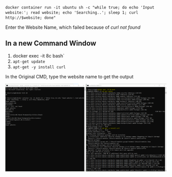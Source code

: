 ```
docker container run -it ubuntu sh -c "while true; do echo 'Input website:'; read website; echo 'Searching..'; sleep 1; curl http://$website; done"
```

Enter the Website Name, which failed because of _curl not found_

## In a new Command Window

1. docker exec -it 8c bash`
2. `apt-get update`
3. `apt-get -y install curl`

In the Original CMD, type the website name to get the output

![Output](Screenshot.png)

